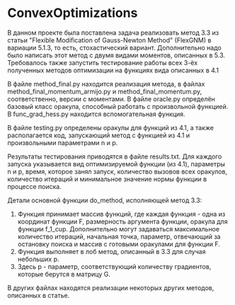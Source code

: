 # ConvexOptimizations

В данном проекте была поставлена задача реализовать метод 3.3 из статьи "Flexible Modification of Gauss-Newton Method" (FlexGNM)
в вариации 5.1.3, то есть, стохастический вариант. Дополнительно надо было написать этот метод с двумя видами моментов, описанных
в 5.3. Требовалось также запустить тестирование работы всех 3-ёх полученных методов оптимизации на функциях вида описанных в 4.1

В файле method_final.py находится реализация метода, в файлах method_final_momentum_armijo.py и method_final_momentum.py, 
соответственно, версии с моментами. В файле oracle.py определён базовый класс оракула, способный работать с произвольной функцией.
В func_grad_hess.py находится вспомогательная функция.

В файле testing.py определены оракулы для функций из 4.1, а также располагается код, запускающий метод с функцией из 4.1
и произвольными параметрами n и p.

Результаты тестирования приводятся в файле results.txt. Для каждого запуска указывается вид оптимизируемой функции (из 4.1), параметры
n и p, время, которое занял запуск, количество вызовов всех оракулов, количество итераций и минимальное значение нормы функции в процессе
поиска.

Детали основной функции do_method, исполняющей метод 3.3:
1. Функция принимает массив функций, где каждая функция - одна из координат функции F, размерность аргумента функции, оракула для функции f_1_cup. Дополнительно могут задаваться максимальное количество итераций, начальная точка, параметр, отвечающий за остановку поиска и массив с готовыми оракулами для функции F. 
2. Функция выполняет в лоб метод, описанный в 3.3 для случая небольших p.
3. Здесь p - параметр, соответствующий количеству градиентов, которые берутся в матрицу G.

В других файлах находятся реализации некоторых других методов, описанных в статье.
